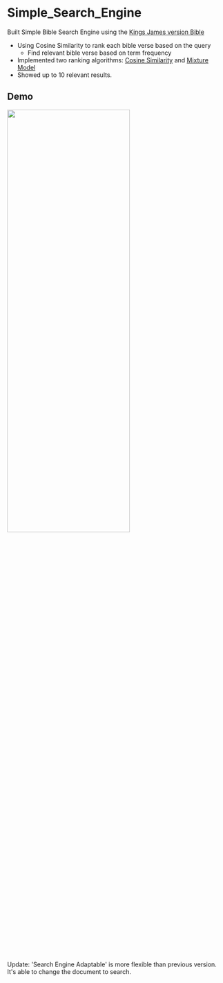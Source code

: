 # Simple_Search_Engine
Built Simple Bible Search Engine using the [Kings James version Bible](https://www.kingjamesbibleonline.org/)
- Using Cosine Similarity to rank each bible verse based on the query
  - Find relevant bible verse based on term frequency
- Implemented two ranking algorithms: [Cosine Similarity](https://en.wikipedia.org/wiki/Cosine_similarity) and [Mixture Model](https://en.wikipedia.org/wiki/Mixture_model)
- Showed up to 10 relevant results. 


## Demo

<img src="demo_gif.gif" width="75%" height="50%"/>


Update: 'Search Engine Adaptable' is more flexible than previous version. It's able to change the document to search. 
